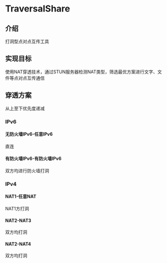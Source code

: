# TraversalShare
## 介绍
打洞型点对点互传工具
## 实现目标
使用NAT穿透技术，通过STUN服务器检测NAT类型，筛选最优方案进行文字、文件等点对点互传通信
## 穿透方案
从上至下优先度递减
### IPv6
#### 无防火墙IPv6-任意IPv6
直连
#### 有防火墙IPv6-有防火墙IPv6
双方均进行防火墙打洞
### IPv4
#### NAT1-任意NAT
NAT1方打洞
#### NAT2-NAT3
双方均打洞
#### NAT2-NAT4
双方均打洞